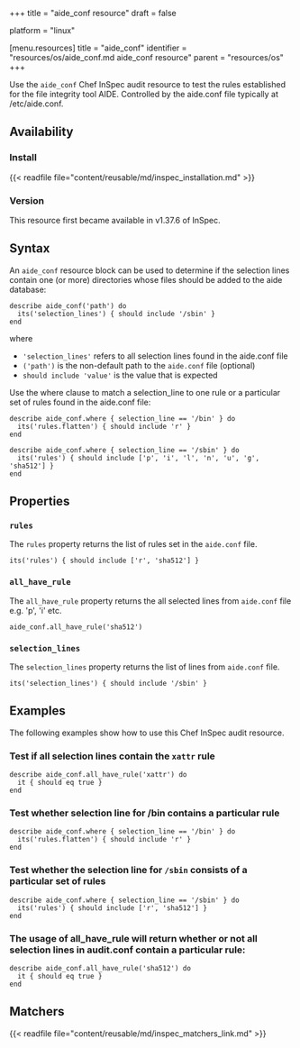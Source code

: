 +++
title = "aide_conf resource"
draft = false

platform = "linux"

[menu.resources]
    title = "aide_conf"
    identifier = "resources/os/aide_conf.md aide_conf resource"
    parent = "resources/os"
+++

Use the `aide_conf` Chef InSpec audit resource to test the rules established for the file integrity tool AIDE. Controlled by the aide.conf file typically at /etc/aide.conf.

## Availability

### Install

{{< readfile file="content/reusable/md/inspec_installation.md" >}}

### Version

This resource first became available in v1.37.6 of InSpec.

## Syntax

An `aide_conf` resource block can be used to determine if the selection lines contain one (or more) directories whose files should be added to the aide database:

    describe aide_conf('path') do
      its('selection_lines') { should include '/sbin' }
    end

where

- `'selection_lines'` refers to all selection lines found in the aide.conf file
- `('path')` is the non-default path to the `aide.conf` file (optional)
- `should include 'value'` is the value that is expected

Use the where clause to match a selection_line to one rule or a particular set of rules found in the aide.conf file:

    describe aide_conf.where { selection_line == '/bin' } do
      its('rules.flatten') { should include 'r' }
    end

    describe aide_conf.where { selection_line == '/sbin' } do
      its('rules') { should include ['p', 'i', 'l', 'n', 'u', 'g', 'sha512'] }
    end

## Properties

### `rules`

The `rules` property returns the list of rules set in the `aide.conf` file.

    its('rules') { should include ['r', 'sha512'] }

### `all_have_rule`

The `all_have_rule` property returns the all selected lines from `aide.conf` file e.g. 'p', 'i' etc.

    aide_conf.all_have_rule('sha512')

### `selection_lines`

The `selection_lines` property returns the list of lines from `aide.conf` file.

    its('selection_lines') { should include '/sbin' }

## Examples

The following examples show how to use this Chef InSpec audit resource.

### Test if all selection lines contain the `xattr` rule

    describe aide_conf.all_have_rule('xattr') do
      it { should eq true }
    end

### Test whether selection line for /bin contains a particular rule

    describe aide_conf.where { selection_line == '/bin' } do
      its('rules.flatten') { should include 'r' }
    end

### Test whether the selection line for `/sbin` consists of a particular set of rules

    describe aide_conf.where { selection_line == '/sbin' } do
      its('rules') { should include ['r', 'sha512'] }
    end

### The usage of all_have_rule will return whether or not all selection lines in audit.conf contain a particular rule:

    describe aide_conf.all_have_rule('sha512') do
      it { should eq true }
    end

## Matchers

{{< readfile file="content/reusable/md/inspec_matchers_link.md" >}}
